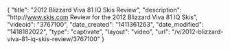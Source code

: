 {
    "title": "2012 Blizzard Viva 81 IQ Skis Review",
    "description": "http:\/\/www.skis.com Review for the 2012 Blizzard Viva 81 IQ Skis",
    "videoid": "3767100",
    "date_created": "1411361263",
    "date_modified": "1418182022",
    "type": "captivate",
    "layout": "video",
    "url": "\/v\/2012-blizzard-viva-81-iq-skis-review\/3767100"
}